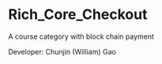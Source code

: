 # Rich_Core_Checkout

A course category with block chain payment    

Developer: Chunjin (William) Gao